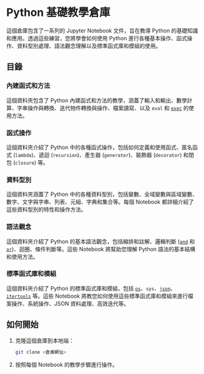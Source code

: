 # Python 基礎教學倉庫

這個倉庫包含了一系列的 Jupyter Notebook 文件，旨在教導 Python 的基礎知識和應用。透過這些練習，您將學會如何使用 Python 進行各種基本操作、函式操作、資料型別處理、語法觀念理解以及標準函式庫和模組的使用。

## 目錄

### 內建函式和方法
這個資料夾包含了 Python 內建函式和方法的教學，涵蓋了輸入和輸出、數學計算、字串操作與轉換、迭代物件轉換與操作、檔案讀寫、以及 `eval` 和 [`exec`](command:_github.copilot.openSymbolFromReferences?%5B%22%22%2C%5B%7B%22uri%22%3A%7B%22scheme%22%3A%22file%22%2C%22authority%22%3A%22%22%2C%22path%22%3A%22%2Fd%3A%2FLearning_Python%2FPython%20basic%20teaching%2F%E8%B3%87%E6%96%99%E5%9E%8B%E5%88%A5%2F4-%E6%96%87%E5%AD%97%E8%88%87%E5%AD%97%E4%B8%B2%20string.ipynb%22%2C%22query%22%3A%22%22%2C%22fragment%22%3A%22%22%7D%2C%22pos%22%3A%7B%22line%22%3A54%2C%22character%22%3A4%7D%7D%2C%7B%22uri%22%3A%7B%22scheme%22%3A%22file%22%2C%22authority%22%3A%22%22%2C%22path%22%3A%22%2Fd%3A%2FLearning_Python%2FPython%20basic%20teaching%2F%E8%AA%9E%E6%B3%95%E8%A7%80%E5%BF%B5%2F4-%E9%82%8F%E8%BC%AF%E5%88%A4%E6%96%B7%20(%20and%20%E5%92%8C%20or%20).ipynb%22%2C%22query%22%3A%22%22%2C%22fragment%22%3A%22%22%7D%2C%22pos%22%3A%7B%22line%22%3A60%2C%22character%22%3A4%7D%7D%2C%7B%22uri%22%3A%7B%22scheme%22%3A%22file%22%2C%22authority%22%3A%22%22%2C%22path%22%3A%22%2Fd%3A%2FLearning_Python%2FPython%20basic%20teaching%2F%E6%A8%99%E6%BA%96%E5%87%BD%E5%BC%8F%E5%BA%AB%E5%92%8C%E6%A8%A1%E7%B5%84%2F15-JSON%20%E6%AA%94%E6%A1%88%E6%93%8D%E4%BD%9C.ipynb%22%2C%22query%22%3A%22%22%2C%22fragment%22%3A%22%22%7D%2C%22pos%22%3A%7B%22line%22%3A189%2C%22character%22%3A4%7D%7D%2C%7B%22uri%22%3A%7B%22scheme%22%3A%22file%22%2C%22authority%22%3A%22%22%2C%22path%22%3A%22%2Fd%3A%2FLearning_Python%2FPython%20basic%20teaching%2F%E6%A8%99%E6%BA%96%E5%87%BD%E5%BC%8F%E5%BA%AB%E5%92%8C%E6%A8%A1%E7%B5%84%2F15-JSON%20%E6%AA%94%E6%A1%88%E6%93%8D%E4%BD%9C.ipynb%22%2C%22query%22%3A%22%22%2C%22fragment%22%3A%22%22%7D%2C%22pos%22%3A%7B%22line%22%3A277%2C%22character%22%3A4%7D%7D%2C%7B%22uri%22%3A%7B%22scheme%22%3A%22file%22%2C%22authority%22%3A%22%22%2C%22path%22%3A%22%2Fd%3A%2FLearning_Python%2FPython%20basic%20teaching%2F%E6%A8%99%E6%BA%96%E5%87%BD%E5%BC%8F%E5%BA%AB%E5%92%8C%E6%A8%A1%E7%B5%84%2F12-%E9%AB%98%E6%95%88%E8%BF%AD%E4%BB%A3%E5%99%A8%20itertools.ipynb%22%2C%22query%22%3A%22%22%2C%22fragment%22%3A%22%22%7D%2C%22pos%22%3A%7B%22line%22%3A203%2C%22character%22%3A4%7D%7D%2C%7B%22uri%22%3A%7B%22scheme%22%3A%22file%22%2C%22authority%22%3A%22%22%2C%22path%22%3A%22%2Fd%3A%2FLearning_Python%2FPython%20basic%20teaching%2F%E6%A8%99%E6%BA%96%E5%87%BD%E5%BC%8F%E5%BA%AB%E5%92%8C%E6%A8%A1%E7%B5%84%2F8-%E6%AA%94%E6%A1%88%E6%93%8D%E4%BD%9C%20os.ipynb%22%2C%22query%22%3A%22%22%2C%22fragment%22%3A%22%22%7D%2C%22pos%22%3A%7B%22line%22%3A113%2C%22character%22%3A4%7D%7D%5D%2C%2274ce47a7-3790-4f59-a297-29ccec43de9f%22%5D "Go to definition") 的使用方法。

### 函式操作
這個資料夾介紹了 Python 中的各種函式操作，包括如何定義和使用函式、匿名函式 (`lambda`)、遞迴 (`recursion`)、產生器 (`generator`)、裝飾器 (`decorator`) 和閉包 (`closure`) 等。

### 資料型別
這個資料夾涵蓋了 Python 中的各種資料型別，包括變數、全域變數與區域變數、數字、文字與字串、列表、元組、字典和集合等。每個 Notebook 都詳細介紹了這些資料型別的特性和操作方法。

### 語法觀念
這個資料夾介紹了 Python 的基本語法觀念，包括縮排和註解、邏輯判斷 ([`and`](command:_github.copilot.openSymbolFromReferences?%5B%22%22%2C%5B%7B%22uri%22%3A%7B%22scheme%22%3A%22file%22%2C%22authority%22%3A%22%22%2C%22path%22%3A%22%2Fd%3A%2FLearning_Python%2FPython%20basic%20teaching%2F%E8%B3%87%E6%96%99%E5%9E%8B%E5%88%A5%2F4-%E6%96%87%E5%AD%97%E8%88%87%E5%AD%97%E4%B8%B2%20string.ipynb%22%2C%22query%22%3A%22%22%2C%22fragment%22%3A%22%22%7D%2C%22pos%22%3A%7B%22line%22%3A58%2C%22character%22%3A38%7D%7D%2C%7B%22uri%22%3A%7B%22scheme%22%3A%22file%22%2C%22authority%22%3A%22%22%2C%22path%22%3A%22%2Fd%3A%2FLearning_Python%2FPython%20basic%20teaching%2F%E8%AA%9E%E6%B3%95%E8%A7%80%E5%BF%B5%2F4-%E9%82%8F%E8%BC%AF%E5%88%A4%E6%96%B7%20(%20and%20%E5%92%8C%20or%20).ipynb%22%2C%22query%22%3A%22%22%2C%22fragment%22%3A%22%22%7D%2C%22pos%22%3A%7B%22line%22%3A17%2C%22character%22%3A10%7D%7D%2C%7B%22uri%22%3A%7B%22scheme%22%3A%22file%22%2C%22authority%22%3A%22%22%2C%22path%22%3A%22%2Fd%3A%2FLearning_Python%2FPython%20basic%20teaching%2F%E8%AA%9E%E6%B3%95%E8%A7%80%E5%BF%B5%2F4-%E9%82%8F%E8%BC%AF%E5%88%A4%E6%96%B7%20(%20and%20%E5%92%8C%20or%20).ipynb%22%2C%22query%22%3A%22%22%2C%22fragment%22%3A%22%22%7D%2C%22pos%22%3A%7B%22line%22%3A79%2C%22character%22%3A11%7D%7D%5D%2C%2274ce47a7-3790-4f59-a297-29ccec43de9f%22%5D "Go to definition") 和 [`or`](command:_github.copilot.openSymbolFromReferences?%5B%22%22%2C%5B%7B%22uri%22%3A%7B%22scheme%22%3A%22file%22%2C%22authority%22%3A%22%22%2C%22path%22%3A%22%2Fd%3A%2FLearning_Python%2FPython%20basic%20teaching%2F%E8%B3%87%E6%96%99%E5%9E%8B%E5%88%A5%2F4-%E6%96%87%E5%AD%97%E8%88%87%E5%AD%97%E4%B8%B2%20string.ipynb%22%2C%22query%22%3A%22%22%2C%22fragment%22%3A%22%22%7D%2C%22pos%22%3A%7B%22line%22%3A60%2C%22character%22%3A48%7D%7D%2C%7B%22uri%22%3A%7B%22scheme%22%3A%22file%22%2C%22authority%22%3A%22%22%2C%22path%22%3A%22%2Fd%3A%2FLearning_Python%2FPython%20basic%20teaching%2F%E8%AA%9E%E6%B3%95%E8%A7%80%E5%BF%B5%2F4-%E9%82%8F%E8%BC%AF%E5%88%A4%E6%96%B7%20(%20and%20%E5%92%8C%20or%20).ipynb%22%2C%22query%22%3A%22%22%2C%22fragment%22%3A%22%22%7D%2C%22pos%22%3A%7B%22line%22%3A18%2C%22character%22%3A10%7D%7D%2C%7B%22uri%22%3A%7B%22scheme%22%3A%22file%22%2C%22authority%22%3A%22%22%2C%22path%22%3A%22%2Fd%3A%2FLearning_Python%2FPython%20basic%20teaching%2F%E8%AA%9E%E6%B3%95%E8%A7%80%E5%BF%B5%2F4-%E9%82%8F%E8%BC%AF%E5%88%A4%E6%96%B7%20(%20and%20%E5%92%8C%20or%20).ipynb%22%2C%22query%22%3A%22%22%2C%22fragment%22%3A%22%22%7D%2C%22pos%22%3A%7B%22line%22%3A55%2C%22character%22%3A12%7D%7D%2C%7B%22uri%22%3A%7B%22scheme%22%3A%22file%22%2C%22authority%22%3A%22%22%2C%22path%22%3A%22%2Fd%3A%2FLearning_Python%2FPython%20basic%20teaching%2F%E6%A8%99%E6%BA%96%E5%87%BD%E5%BC%8F%E5%BA%AB%E5%92%8C%E6%A8%A1%E7%B5%84%2F15-JSON%20%E6%AA%94%E6%A1%88%E6%93%8D%E4%BD%9C.ipynb%22%2C%22query%22%3A%22%22%2C%22fragment%22%3A%22%22%7D%2C%22pos%22%3A%7B%22line%22%3A176%2C%22character%22%3A29%7D%7D%2C%7B%22uri%22%3A%7B%22scheme%22%3A%22file%22%2C%22authority%22%3A%22%22%2C%22path%22%3A%22%2Fd%3A%2FLearning_Python%2FPython%20basic%20teaching%2F%E6%A8%99%E6%BA%96%E5%87%BD%E5%BC%8F%E5%BA%AB%E5%92%8C%E6%A8%A1%E7%B5%84%2F15-JSON%20%E6%AA%94%E6%A1%88%E6%93%8D%E4%BD%9C.ipynb%22%2C%22query%22%3A%22%22%2C%22fragment%22%3A%22%22%7D%2C%22pos%22%3A%7B%22line%22%3A262%2C%22character%22%3A29%7D%7D%2C%7B%22uri%22%3A%7B%22scheme%22%3A%22file%22%2C%22authority%22%3A%22%22%2C%22path%22%3A%22%2Fd%3A%2FLearning_Python%2FPython%20basic%20teaching%2F%E6%A8%99%E6%BA%96%E5%87%BD%E5%BC%8F%E5%BA%AB%E5%92%8C%E6%A8%A1%E7%B5%84%2F12-%E9%AB%98%E6%95%88%E8%BF%AD%E4%BB%A3%E5%99%A8%20itertools.ipynb%22%2C%22query%22%3A%22%22%2C%22fragment%22%3A%22%22%7D%2C%22pos%22%3A%7B%22line%22%3A187%2C%22character%22%3A6%7D%7D%2C%7B%22uri%22%3A%7B%22scheme%22%3A%22file%22%2C%22authority%22%3A%22%22%2C%22path%22%3A%22%2Fd%3A%2FLearning_Python%2FPython%20basic%20teaching%2F%E6%A8%99%E6%BA%96%E5%87%BD%E5%BC%8F%E5%BA%AB%E5%92%8C%E6%A8%A1%E7%B5%84%2F8-%E6%AA%94%E6%A1%88%E6%93%8D%E4%BD%9C%20os.ipynb%22%2C%22query%22%3A%22%22%2C%22fragment%22%3A%22%22%7D%2C%22pos%22%3A%7B%22line%22%3A117%2C%22character%22%3A8%7D%7D%5D%2C%2274ce47a7-3790-4f59-a297-29ccec43de9f%22%5D "Go to definition"))、迴圈、條件判斷等。這些 Notebook 將幫助您理解 Python 語法的基本結構和使用方法。

### 標準函式庫和模組
這個資料夾介紹了 Python 的標準函式庫和模組，包括 [`os`](command:_github.copilot.openSymbolFromReferences?%5B%22%22%2C%5B%7B%22uri%22%3A%7B%22scheme%22%3A%22file%22%2C%22authority%22%3A%22%22%2C%22path%22%3A%22%2Fd%3A%2FLearning_Python%2FPython%20basic%20teaching%2F%E8%B3%87%E6%96%99%E5%9E%8B%E5%88%A5%2F4-%E6%96%87%E5%AD%97%E8%88%87%E5%AD%97%E4%B8%B2%20string.ipynb%22%2C%22query%22%3A%22%22%2C%22fragment%22%3A%22%22%7D%2C%22pos%22%3A%7B%22line%22%3A60%2C%22character%22%3A18%7D%7D%2C%7B%22uri%22%3A%7B%22scheme%22%3A%22file%22%2C%22authority%22%3A%22%22%2C%22path%22%3A%22%2Fd%3A%2FLearning_Python%2FPython%20basic%20teaching%2F%E6%A8%99%E6%BA%96%E5%87%BD%E5%BC%8F%E5%BA%AB%E5%92%8C%E6%A8%A1%E7%B5%84%2F15-JSON%20%E6%AA%94%E6%A1%88%E6%93%8D%E4%BD%9C.ipynb%22%2C%22query%22%3A%22%22%2C%22fragment%22%3A%22%22%7D%2C%22pos%22%3A%7B%22line%22%3A265%2C%22character%22%3A16%7D%7D%2C%7B%22uri%22%3A%7B%22scheme%22%3A%22file%22%2C%22authority%22%3A%22%22%2C%22path%22%3A%22%2Fd%3A%2FLearning_Python%2FPython%20basic%20teaching%2F%E6%A8%99%E6%BA%96%E5%87%BD%E5%BC%8F%E5%BA%AB%E5%92%8C%E6%A8%A1%E7%B5%84%2F8-%E6%AA%94%E6%A1%88%E6%93%8D%E4%BD%9C%20os.ipynb%22%2C%22query%22%3A%22%22%2C%22fragment%22%3A%22%22%7D%2C%22pos%22%3A%7B%22line%22%3A108%2C%22character%22%3A5%7D%7D%5D%2C%2274ce47a7-3790-4f59-a297-29ccec43de9f%22%5D "Go to definition")、`sys`、[`json`](command:_github.copilot.openSymbolFromReferences?%5B%22%22%2C%5B%7B%22uri%22%3A%7B%22scheme%22%3A%22file%22%2C%22authority%22%3A%22%22%2C%22path%22%3A%22%2Fd%3A%2FLearning_Python%2FPython%20basic%20teaching%2F%E6%A8%99%E6%BA%96%E5%87%BD%E5%BC%8F%E5%BA%AB%E5%92%8C%E6%A8%A1%E7%B5%84%2F15-JSON%20%E6%AA%94%E6%A1%88%E6%93%8D%E4%BD%9C.ipynb%22%2C%22query%22%3A%22%22%2C%22fragment%22%3A%22%22%7D%2C%22pos%22%3A%7B%22line%22%3A172%2C%22character%22%3A5%7D%7D%2C%7B%22uri%22%3A%7B%22scheme%22%3A%22file%22%2C%22authority%22%3A%22%22%2C%22path%22%3A%22%2Fd%3A%2FLearning_Python%2FPython%20basic%20teaching%2F%E6%A8%99%E6%BA%96%E5%87%BD%E5%BC%8F%E5%BA%AB%E5%92%8C%E6%A8%A1%E7%B5%84%2F15-JSON%20%E6%AA%94%E6%A1%88%E6%93%8D%E4%BD%9C.ipynb%22%2C%22query%22%3A%22%22%2C%22fragment%22%3A%22%22%7D%2C%22pos%22%3A%7B%22line%22%3A263%2C%22character%22%3A9%7D%7D%5D%2C%2274ce47a7-3790-4f59-a297-29ccec43de9f%22%5D "Go to definition")、[`itertools`](command:_github.copilot.openSymbolFromReferences?%5B%22%22%2C%5B%7B%22uri%22%3A%7B%22scheme%22%3A%22file%22%2C%22authority%22%3A%22%22%2C%22path%22%3A%22%2Fd%3A%2FLearning_Python%2FPython%20basic%20teaching%2F%E6%A8%99%E6%BA%96%E5%87%BD%E5%BC%8F%E5%BA%AB%E5%92%8C%E6%A8%A1%E7%B5%84%2F12-%E9%AB%98%E6%95%88%E8%BF%AD%E4%BB%A3%E5%99%A8%20itertools.ipynb%22%2C%22query%22%3A%22%22%2C%22fragment%22%3A%22%22%7D%2C%22pos%22%3A%7B%22line%22%3A186%2C%22character%22%3A9%7D%7D%5D%2C%2274ce47a7-3790-4f59-a297-29ccec43de9f%22%5D "Go to definition") 等。這些 Notebook 將教您如何使用這些標準函式庫和模組來進行檔案操作、系統操作、JSON 資料處理、高效迭代等。

## 如何開始

1. 克隆這個倉庫到本地端：
    ```sh
    git clone <倉庫網址>
    ```
2. 按照每個 Notebook 的教學步驟進行操作。
